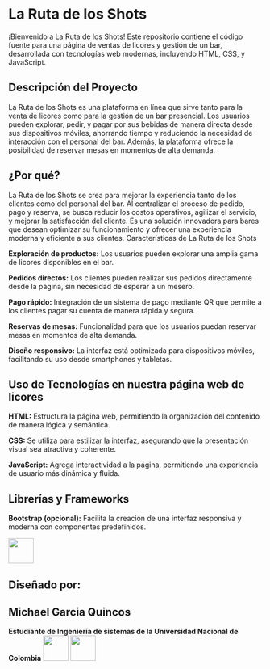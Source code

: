 # La Ruta de los Shots

¡Bienvenido a La Ruta de los Shots! Este repositorio contiene el código fuente para una página de ventas de licores y gestión de un bar, desarrollada con tecnologías web modernas, incluyendo HTML, CSS, y JavaScript.

## Descripción del Proyecto
La Ruta de los Shots es una plataforma en línea que sirve tanto para la venta de licores como para la gestión de un bar presencial. Los usuarios pueden explorar, pedir, y pagar por sus bebidas de manera directa desde sus dispositivos móviles, ahorrando tiempo y reduciendo la necesidad de interacción con el personal del bar. Además, la plataforma ofrece la posibilidad de reservar mesas en momentos de alta demanda.

## ¿Por qué?
La Ruta de los Shots se crea para mejorar la experiencia tanto de los clientes como del personal del bar. Al centralizar el proceso de pedido, pago y reserva, se busca reducir los costos operativos, agilizar el servicio, y mejorar la satisfacción del cliente. Es una solución innovadora para bares que desean optimizar su funcionamiento y ofrecer una experiencia moderna y eficiente a sus clientes.
Características de La Ruta de los Shots

**Exploración de productos:** Los usuarios pueden explorar una amplia gama de licores disponibles en el bar.

**Pedidos directos:** Los clientes pueden realizar sus pedidos directamente desde la página, sin necesidad de esperar a un mesero.

**Pago rápido:** Integración de un sistema de pago mediante QR que permite a los clientes pagar su cuenta de manera rápida y segura.

**Reservas de mesas:** Funcionalidad para que los usuarios puedan reservar mesas en momentos de alta demanda.

**Diseño responsivo:** La interfaz está optimizada para dispositivos móviles, facilitando su uso desde smartphones y tabletas.

## Uso de Tecnologías en nuestra página web de licores

**HTML:** Estructura la página web, permitiendo la organización del contenido de manera lógica y semántica.

**CSS:** Se utiliza para estilizar la interfaz, asegurando que la presentación visual sea atractiva y coherente.

**JavaScript:** Agrega interactividad a la página, permitiendo una experiencia de usuario más dinámica y fluida.

## Librerías y Frameworks

**Bootstrap (opcional):** Facilita la creación de una interfaz responsiva y moderna con componentes predefinidos.



[<img src="https://upload.wikimedia.org/wikipedia/commons/thumb/6/6b/WhatsApp.svg/800px-WhatsApp.svg.png" width="50" height="50">](https://wa.me/+573204504857)
## Diseñado por:
  ## Michael Garcia Quincos
  

 **Estudiante de Ingeniería de sistemas de  la Universidad Nacional de Colombia**
 [<img src="https://upload.wikimedia.org/wikipedia/commons/thumb/9/91/Octicons-mark-github.svg/1200px-Octicons-mark-github.svg.png" width="50" height="50">](https://github.com/mgarciaqu)      [<img src="https://upload.wikimedia.org/wikipedia/commons/thumb/7/7e/Gmail_icon_%282020%29.svg/1200px-Gmail_icon_%282020%29.svg.png" width="50" height="50">](mailto:maicolgarciaquincos@gmail.com)
